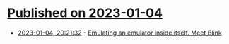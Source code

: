 # [Published on 2023-01-04](index.md)

* [2023-01-04, 20:21:32](https://lobste.rs/s/w8ulha/emulating_emulator_inside_itself_meet) - [Emulating an emulator inside itself. Meet Blink](https://hiro.codes/read/emulating-an-emulator-inside-itself.-meet-blink)
